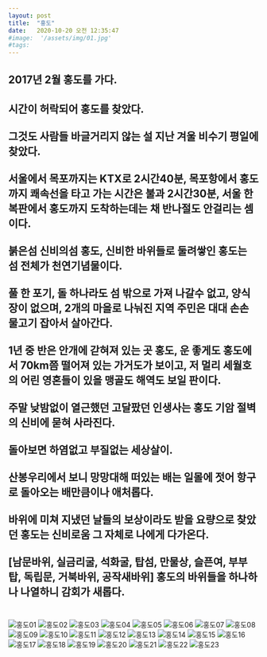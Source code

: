 ```yaml
---
layout: post
title:  "홍도"
date:   2020-10-20 오전 12:35:47
#image:  '/assets/img/01.jpg'
#tags:   
---
```


**2017년 2월 홍도를 가다.**
--
시간이 허락되어 홍도를 찾았다.<br><br>
그것도 사람들 바글거리지 않는 설 지난 겨울 비수기 평일에 찾았다.<br><br>
서울에서 목포까지는 KTX로 2시간40분, 목포항에서 홍도까지 쾌속선을 타고 가는 시간은 불과 2시간30분, 서울 한복판에서 홍도까지 도착하는데는 채 반나절도 안걸리는 셈이다.<br><br>
붉은섬 신비의섬 홍도, 신비한 바위들로 둘려쌓인 홍도는 섬 전체가 천연기념물이다.<br><br>
풀 한 포기, 돌 하나라도 섬 밖으로 가져 나갈수 없고, 양식장이 없으며, 2개의 마을로 나눠진 지역 주민은 대대 손손 물고기 잡아서 살아간다.<br><br>
1년 중 반은 안개에 갇혀져 있는 곳 홍도, 운 좋게도 홍도에서 70km쯤 떨어져 있는 가거도가 보이고, 저 멀리 세월호의 어린 영혼들이 있을 맹골도 해역도 보일 판이다.<br><br>
주말 낮밤없이 열근했던 고달팠던 인생사는 홍도 기암 절벽의 신비에 묻혀 사라진다.<br><br>
돌아보면 하염없고 부질없는 세상살이.<br><br>
산봉우리에서 보니 망망대해 떠있는 배는 일몰에 젓어 항구로 돌아오는 배만큼이나 애처롭다.<br><br>
바위에 미쳐 지냈던 날들의 보상이라도 받을 요량으로 찾았던 홍도는 신비로움 그 자체로 나에게 다가온다.<br><br>
[남문바위, 실금리굴, 석화굴, 탑섬, 만물상, 슬픈여, 부부탑, 독립문, 거북바위, 공작새바위] 홍도의 바위들을 하나하나 나열하니 감회가 새롭다.<br><br>
--
![홍도01](https://mtngirl.kr/assets/img/hongdo/01.jpg)
![홍도02](https://mtngirl.kr/assets/img/hongdo/02.jpg)
![홍도03](https://mtngirl.kr/assets/img/hongdo/03.jpg)
![홍도04](https://mtngirl.kr/assets/img/hongdo/04.jpg)
![홍도05](https://mtngirl.kr/assets/img/hongdo/05.jpg)
![홍도06](https://mtngirl.kr/assets/img/hongdo/06.jpg)
![홍도07](https://mtngirl.kr/assets/img/hongdo/07.jpg)
![홍도08](https://mtngirl.kr/assets/img/hongdo/08.jpg)
![홍도09](https://mtngirl.kr/assets/img/hongdo/09.jpg)
![홍도10](https://mtngirl.kr/assets/img/hongdo/10.jpg)
![홍도11](https://mtngirl.kr/assets/img/hongdo/11.jpg)
![홍도12](https://mtngirl.kr/assets/img/hongdo/12.jpg)
![홍도13](https://mtngirl.kr/assets/img/hongdo/13.jpg)
![홍도14](https://mtngirl.kr/assets/img/hongdo/14.jpg)
![홍도15](https://mtngirl.kr/assets/img/hongdo/15.jpg)
![홍도16](https://mtngirl.kr/assets/img/hongdo/16.jpg)
![홍도17](https://mtngirl.kr/assets/img/hongdo/17.jpg)
![홍도18](https://mtngirl.kr/assets/img/hongdo/18.jpg)
![홍도19](https://mtngirl.kr/assets/img/hongdo/19.jpg)
![홍도20](https://mtngirl.kr/assets/img/hongdo/20.jpg)
![홍도21](https://mtngirl.kr/assets/img/hongdo/21.jpg)
![홍도22](https://mtngirl.kr/assets/img/hongdo/22.jpg)
![홍도23](https://mtngirl.kr/assets/img/hongdo/23.jpg)
